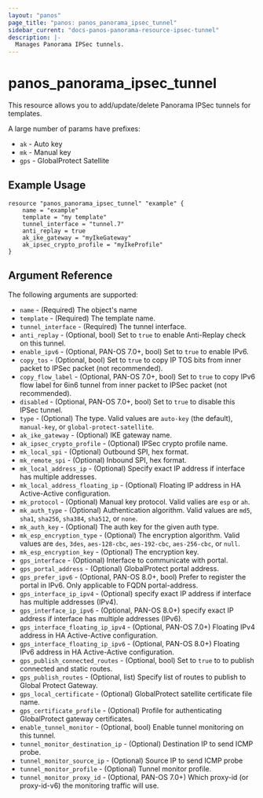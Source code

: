 ```yaml
---
layout: "panos"
page_title: "panos: panos_panorama_ipsec_tunnel"
sidebar_current: "docs-panos-panorama-resource-ipsec-tunnel"
description: |-
  Manages Panorama IPSec tunnels.
---
```


# panos_panorama_ipsec_tunnel

This resource allows you to add/update/delete Panorama IPSec tunnels
for templates.

A large number of params have prefixes:

* `ak` - Auto key
* `mk` - Manual key
* `gps` - GlobalProtect Satellite

## Example Usage

```hcl
resource "panos_panorama_ipsec_tunnel" "example" {
    name = "example"
    template = "my template"
    tunnel_interface = "tunnel.7"
    anti_replay = true
    ak_ike_gateway = "myIkeGateway"
    ak_ipsec_crypto_profile = "myIkeProfile"
}
```

## Argument Reference

The following arguments are supported:

* `name` - (Required) The object's name
* `template` - (Required) The template name.
* `tunnel_interface` - (Required) The tunnel interface.
* `anti_replay` - (Optional, bool) Set to `true` to enable Anti-Replay check
  on this tunnel.
* `enable_ipv6` - (Optional, PAN-OS 7.0+, bool) Set to `true` to enable IPv6.
* `copy_tos` - (Optional, bool) Set to `true` to copy IP TOS bits from inner
  packet to IPSec packet (not recommended).
* `copy_flow_label` - (Optional, PAN-OS 7.0+, bool) Set to `true` to copy IPv6
  flow label for 6in6 tunnel from inner packet to IPSec packet (not recommended).
* `disabled` - (Optional, PAN-OS 7.0+, bool) Set to `true` to disable this
  IPSec tunnel.
* `type` - (Optional) The type.  Valid values are `auto-key` (the default),
  `manual-key`, or `global-protect-satellite`.
* `ak_ike_gateway` - (Optional) IKE gateway name.
* `ak_ipsec_crypto_profile` - (Optional) IPSec crypto profile name.
* `mk_local_spi` - (Optional) Outbound SPI, hex format.
* `mk_remote_spi` - (Optional) Inbound SPI, hex format.
* `mk_local_address_ip` - (Optional) Specify exact IP address if interface
  has multiple addresses.
* `mk_local_address_floating_ip` - (Optional) Floating IP address in HA
  Active-Active configuration.
* `mk_protocol` - (Optional) Manual key protocol.  Valid valies are
  `esp` or `ah`.
* `mk_auth_type` - (Optional) Authentication algorithm.  Valid values are
  `md5`, `sha1`, `sha256`, `sha384`, `sha512`, or `none`.
* `mk_auth_key` - (Optional) The auth key for the given auth type.
* `mk_esp_encryption_type` - (Optional) The encryption algorithm.  Valid values
  are `des`, `3des`, `aes-128-cbc`, `aes-192-cbc`, `aes-256-cbc`, or `null`.
* `mk_esp_encryption_key` - (Optional) The encryption key.
* `gps_interface` - (Optional) Interface to communicate with portal.
* `gps_portal_address` - (Optional) GlobalProtect portal address.
* `gps_prefer_ipv6` - (Optional, PAN-OS 8.0+, bool) Prefer to register the
  portal in IPv6. Only applicable to FQDN portal-address.
* `gps_interface_ip_ipv4` - (Optional) specify exact IP address if interface
  has multiple addresses (IPv4).
* `gps_interface_ip_ipv6` - (Optional, PAN-OS 8.0+) specify exact IP address if interface
  has multiple addresses (IPv6).
* `gps_interface_floating_ip_ipv4` - (Optional, PAN-OS 7.0+) Floating IPv4
  address in HA Active-Active configuration.
* `gps_interface_floating_ip_ipv6` - (Optional, PAN-OS 8.0+) Floating IPv6
  address in HA Active-Active configuration.
* `gps_publish_connected_routes` - (Optional, bool) Set to `true` to to publish
  connected and static routes.
* `gps_publish_routes` - (Optional, list) Specify list of routes to publish
  to Global Protect Gateway.
* `gps_local_certificate` - (Optional) GlobalProtect satellite certificate
  file name.
* `gps_certificate_profile` - (Optional) Profile for authenticating
  GlobalProtect gateway certificates.
* `enable_tunnel_monitor` - (Optional, bool) Enable tunnel monitoring on this tunnel.
* `tunnel_monitor_destination_ip` - (Optional) Destination IP to send ICMP probe.
* `tunnel_monitor_source_ip` - (Optional) Source IP to send ICMP probe
* `tunnel_monitor_profile` - (Optional) Tunnel monitor profile.
* `tunnel_monitor_proxy_id` - (Optional, PAN-OS 7.0+) Which proxy-id (or
  proxy-id-v6) the monitoring traffic will use.
